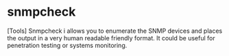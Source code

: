 # snmpcheck
[Tools] Snmpcheck i allows you to enumerate the SNMP devices and places the output in a very human readable friendly format. It could be useful for penetration testing or systems monitoring.
